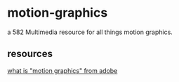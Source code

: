 # motion-graphics
a 582 Multimedia resource for all things motion graphics.

## resources
[what is "motion graphics" from adobe](https://www.adobe.com/uk/creativecloud/animation/discover/motion-graphics.html)